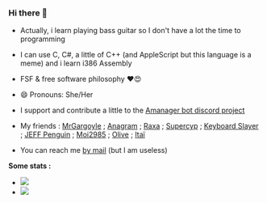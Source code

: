 ### Hi there 👋

- Actually, i learn playing bass guitar so I don't have  a lot the time to programming
- I can use C, C#, a little of C++ (and AppleScript but this language is a meme) and i learn i386 Assembly
- FSF & free software philosophy ❤😍
- 😄 Pronouns: She/Her
- I support and contribute a little to the [Amanager bot discord project](https://iso-land.org/)
- My friends : [MrGargoyle](https://github.com/MrGargoyle134) ; [Anagram](https://github.com/Ana-gram) ; [Raxa](https://github.com/Raxa04) ; [Supercyp](https://github.com/Supercip971) ; [Keyboard Slayer](https://github.com/Keyboard-Slayer/) ; [JEFF Penguin](https://github.com/JEFF-Penguin) ; [Moi2985](https://github.com/Moi78) ; [Olive](https://github.com/OliveNoir) ; [Itaï](https://github.com/Itai12)

- You can reach me [by mail](mailto:freeloo.public@gmail.com) (but I am useless)

**Some stats :**


- <img src="https://github-readme-stats.vercel.app/api/top-langs/?username=Freeloo&hide=html&theme=dark&layout=compact"/>
- <img src="https://github-readme-stats.vercel.app/api?username=Freeloo&theme=dark&show_icons=true"/>
